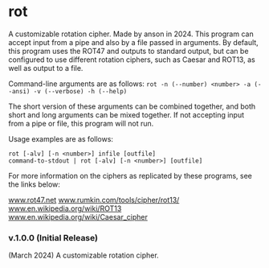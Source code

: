 # rot

A customizable rotation cipher. Made by anson in 2024.
This program can accept input from a pipe and also by a
file passed in arguments. By default, this program uses
the ROT47 and outputs to standard output, but can be 
configured to use different rotation ciphers, such as 
Caesar and ROT13, as well as output to a file.

Command-line arguments are as follows:
`rot -n (--number) <number> -a (--ansi) -v (--verbose) -h (--help)`

The short version of these arguments can be combined together,
and both short and long arguments can be mixed together. If not
accepting input from a pipe or file, this program will not run.

Usage examples are as follows:
```
rot [-alv] [-n <number>] infile [outfile]
command-to-stdout | rot [-alv] [-n <number>] [outfile]
```

For more information on the ciphers as replicated by these programs,
see the links below:

www.rot47.net
www.rumkin.com/tools/cipher/rot13/
www.en.wikipedia.org/wiki/ROT13
www.en.wikipedia.org/wiki/Caesar_cipher

### v.1.0.0 (Initial Release)

(March 2024)
A customizable rotation cipher.
